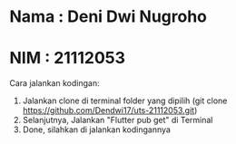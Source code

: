 # Nama : Deni Dwi Nugroho 
# NIM  : 21112053

Cara jalankan kodingan:
1. Jalankan clone di terminal folder yang dipilih (git clone https://github.com/Dendwi17/uts-21112053.git)
2. Selanjutnya, Jalankan "Flutter pub get" di Terminal
3. Done, silahkan di jalankan kodingannya 
